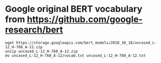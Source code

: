 # Google original BERT vocabulary from https://github.com/google-research/bert

```
wget https://storage.googleapis.com/bert_models/2018_10_18/uncased_L-12_H-768_A-12.zip
unzip uncased_L-12_H-768_A-12.zip
mv uncased_L-12_H-768_A-12/vocab.txt uncased_L-12_H-768_A-12.txt
```
